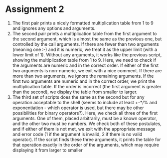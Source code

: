 # Assignment 2

1. The first pair prints a nicely formatted multiplication table from 1 to 9 and ignores any options and arguments.
2. The second pair prints a multiplication table from the first argument to the second argument, which is almost the
   same as the previous one, but controlled by the call arguments. If there are fewer than two arguments (meaning
   one :-) and it is numeric, we treat it as the upper limit (with a lower limit of 1). Without any arguments, it works
   like the previous script, showing the multiplication table from 1 to 9. Here, we need to check if the arguments are
   numeric and in the correct order. If either of the first two arguments is non-numeric, we exit with a nice comment.
   If there are more than two arguments, we ignore the remaining arguments. If the first two arguments are numeric and
   in the correct order, we print the multiplication table. If the order is incorrect (the first argument is greater
   than the second), we display the table from smaller to larger.
3. The third set of scripts does the same as the second but for any operation acceptable to the shell (seems to include
   at least +-*/% and exponentiation - which operator is used, but there may be other possibilities for binary
   operators?). Here, we check all three of the first arguments. One of them, placed arbitrarily, must be a known
   operator, and the other two must be numbers. We check both of these postulates, and if either of them is not met, we
   exit with the appropriate message and error code (1 if the argument is invalid, 2 if there is no valid operator). If
   the script finds these three arguments, it prints the table for that operation exactly in the order of the arguments,
   which may require displaying it from larger to smaller 
